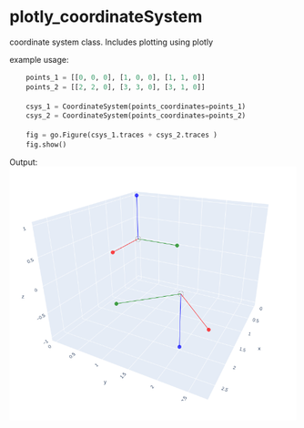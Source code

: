 # plotly_coordinateSystem
coordinate system class. Includes plotting using plotly

example usage:

```python
    points_1 = [[0, 0, 0], [1, 0, 0], [1, 1, 0]]
    points_2 = [[2, 2, 0], [3, 3, 0], [3, 1, 0]]

    csys_1 = CoordinateSystem(points_coordinates=points_1)
    csys_2 = CoordinateSystem(points_coordinates=points_2)

    fig = go.Figure(csys_1.traces + csys_2.traces )
    fig.show()
```
Output:
![a picture of two coordinate systems](./csys.png)
